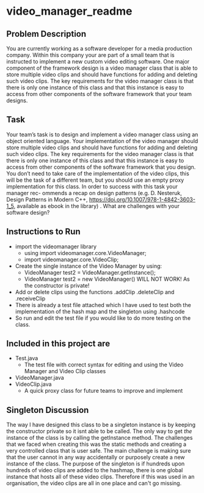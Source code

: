 # video_manager_readme

Problem Description
-------------------
You are currently working as a software developer for a media production company.
Within this company your are part of a small team that is instructed to implement a new
custom video editing software. One major component of the framework design is a
video manager class that is able to store multiple video clips and should have functions
for adding and deleting such video clips. The key requirements for the video manager
class is that there is only one instance of this class and that this instance is easy to access
from other components of the software framework that your team designs.

Task
----
Your team’s task is to design and implement a video manager class using an object
oriented language. Your implementation of the video manager should store multiple
video clips and should have functions for adding and deleting such video clips. The
key requirements for the video manager class is that there is only one instance of this
class and that this instance is easy to access from other components of the software
framework that you design. You don’t need to take care of the implementation of the
video clips, this will be the task of a different team, but you should use an empty proxy
implementation for this class. In order to success with this task your manager rec-
ommends a recap on design patterns (e.g. D. Nesteruk, Design Patterns in Modern
C++, https://doi.org/10.1007/978-1-4842-3603-1_5, available as ebook in
the library) . What are challenges with your software design?


Instructions to Run
-------------------
- import the videomanager library
  - using import videomanager.core.VideoManager;
  - import videomanager.core.VideoClip;
- Create the single instance of the Video Manager by using:
  - VideoManager test2 = VideoManager.getInstance();
  - VideoManager test2 = new VideoManager() WILL NOT WORK! As the constructor is private!
- Add or delete clips using the functions .addClip .deleteClip and .receiveClip
- There is already a test file attached which I have used to test both the implementation of
  the hash map and the singleton using .hashcode
- So run and edit the test file if you would like to do more testing on the class.

Included in this project are
----------------------------
- Test.java
  - The test file with correct syntax for editing and using the Video Manager and Video Clip classes
- VideoManager.java
- VideoClip.java
  - A quick proxy class for future teams to improve and implement

Singleton Discussion
---------------------
The way I have designed this class to be a singleton instance is by keeping the
constructor private so it isnt able to be called. The only way to get *the* instance of the class is by 
calling the getInstance method. The challenges that we faced when creating this
was the static methods and creating a very controlled class that is user safe.
The main challenge is making sure that the user cannot in any way accidentally or purposely
create a new instance of the class.
The purpose of the singleton is if hundreds upon
hundreds of video clips are added to the hashmap, there is one global instance that
hosts all of these video clips. Therefore if this was used in an organisation, the video
clips are all in one place and can't go missing.
